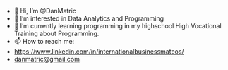 - 👋 Hi, I’m @DanMatric
- 👀 I’m interested in Data Analytics and Programming
- 🌱 I’m currently learning programming in my highschool High Vocational Training about Programming.
- 📫 How to reach me:
- https://www.linkedin.com/in/internationalbusinessmateos/
- danmatric@gmail.com

<!---
DanMatric/DanMatric is a ✨ special ✨ repository because its `README.md` (this file) appears on your GitHub profile.
You can click the Preview link to take a look at your changes.
--->
